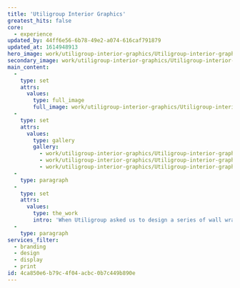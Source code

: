 ```yaml
---
title: 'Utiligroup Interior Graphics'
greatest_hits: false
core:
  - experience
updated_by: 44ff6e56-6b78-49e2-a074-616caf791879
updated_at: 1614948913
hero_image: work/utiligroup-interior-graphics/Utiligroup-interior-graphics.jpg
secondary_image: work/utiligroup-interior-graphics/Utiligroup-interior-graphics2.jpg
main_content:
  -
    type: set
    attrs:
      values:
        type: full_image
        full_image: work/utiligroup-interior-graphics/Utiligroup-interior-graphics3.jpg
  -
    type: set
    attrs:
      values:
        type: gallery
        gallery:
          - work/utiligroup-interior-graphics/Utiligroup-interior-graphics4.jpg
          - work/utiligroup-interior-graphics/Utiligroup-interior-graphics5.jpg
          - work/utiligroup-interior-graphics/Utiligroup-interior-graphics7.jpg
  -
    type: paragraph
  -
    type: set
    attrs:
      values:
        type: the_work
        intro: 'When Utiligroup asked us to design a series of wall wraps for their meeting rooms, we developed a concept inspired by technology and forward thinking, which resulted in the three meeting rooms being officially named Cloud, Computer and Internet. We were also commissioned to produce a wrap for the entrance to the Utiligroup premises, affording us the chance to create an impactful and memorable welcome wall. The outcome consisted of a combination of contemporary fonts and bold, captivating colours which accurately reflected Utiligroup’s brand identity.'
  -
    type: paragraph
services_filter:
  - branding
  - design
  - display
  - print
id: 4ca850e6-b79c-4f04-acbc-0b7c449b890e
---
```

